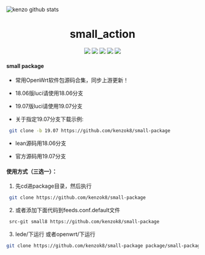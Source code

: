 ![kenzo github stats](https://github-readme-stats.vercel.app/api?username=kenzo&show_icons=true&theme=merko)
<div align="center">
<h1 align="center">small_action</h1>
<img src="https://img.shields.io/github/issues/kenzok8/small_action?color=green">
<img src="https://img.shields.io/github/stars/kenzok8/small_action?color=yellow">
<img src="https://img.shields.io/github/forks/kenzok8/small_action?color=orange">
<img src="https://img.shields.io/github/license/kenzok8/small_action?color=ff69b4">
<img src="https://img.shields.io/github/languages/code-size/kenzok8/small_action?color=blueviolet">
</div>


#### small package

*  常用OpenWrt软件包源码合集，同步上游更新！

*  18.06版luci请使用18.06分支

*  19.07版luci请使用19.07分支

*  关于指定19.07分支下载示例:

```bash
 git clone -b 19.07 https://github.com/kenzok8/small-package
```

*  lean源码用18.06分支

*  官方源码用19.07分支



#### 使用方式（三选一）：

1. 先cd进package目录，然后执行

```bash
 git clone https://github.com/kenzok8/small-package
```
2. 或者添加下面代码到feeds.conf.default文件

```bash
 src-git small8 https://github.com/kenzok8/small-package
```
3. lede/下运行 或者openwrt/下运行

```bash
git clone https://github.com/kenzok8/small-package package/small-package
```





